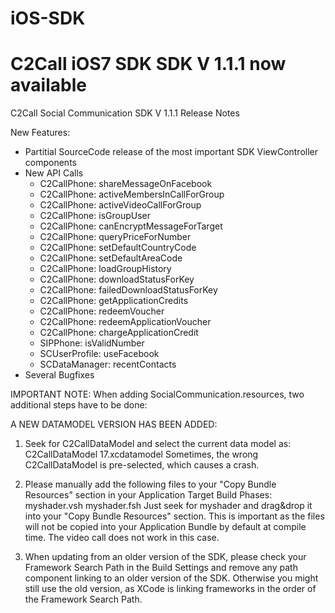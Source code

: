 iOS-SDK
=======

C2Call iOS7 SDK SDK V 1.1.1 now available
=======

C2Call Social Communication SDK V 1.1.1 Release Notes

New Features:
- Partitial SourceCode release of the most important SDK ViewController components
- New API Calls
    - C2CallPhone: shareMessageOnFacebook
    - C2CallPhone: activeMembersInCallForGroup
    - C2CallPhone: activeVideoCallForGroup
    - C2CallPhone: isGroupUser
    - C2CallPhone: canEncryptMessageForTarget
    - C2CallPhone: queryPriceForNumber
    - C2CallPhone: setDefaultCountryCode
    - C2CallPhone: setDefaultAreaCode
    - C2CallPhone: loadGroupHistory
    - C2CallPhone: downloadStatusForKey
    - C2CallPhone: failedDownloadStatusForKey
    - C2CallPhone: getApplicationCredits
    - C2CallPhone: redeemVoucher
    - C2CallPhone: redeemApplicationVoucher
    - C2CallPhone: chargeApplicationCredit
    - SIPPhone: isValidNumber
    - SCUserProfile: useFacebook
    - SCDataManager: recentContacts
- Several Bugfixes

IMPORTANT NOTE:
When adding SocialCommunication.resources, two additional steps have to be done:

A NEW DATAMODEL VERSION HAS BEEN ADDED:
1. Seek for C2CallDataModel and select the current data model as: C2CallDataModel 17.xcdatamodel
Sometimes, the wrong C2CallDataModel is pre-selected, which causes a crash.

2. Please manually add the following files to your "Copy Bundle Resources" section in your Application Target Build Phases:
    myshader.vsh
    myshader.fsh
Just seek for myshader and drag&drop it into your "Copy Bundle Resources" section. This is important as the files will not be copied into your Application Bundle by default at compile time.
The video call does not work in this case.
3. When updating from an older version of the SDK, please check your Framework Search Path in the Build Settings and remove any path component linking to an older version of the SDK. Otherwise you might still use the old version, as XCode is linking frameworks in the order of the Framework Search Path.

